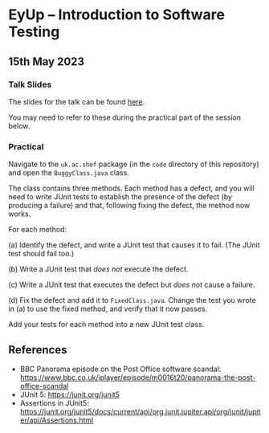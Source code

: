 # EyUp – Introduction to Software Testing 

## 15th May 2023

### Talk Slides

The slides for the talk can be found
[here](https://github.com/philmcminn/eyup-testing-spr2023/blob/main/presentation/testing.pdf).

You may need to refer to these during the practical part of the session
below.

### Practical

Navigate to the `uk.ac.shef` package (in the `code` directory of this
repository) and open the `BuggyClass.java` class. 

The class contains three methods. Each method has a defect, and you will
need to write JUnit tests to establish the presence of the defect (by
producing a failure) and that, following fixing the defect, the method now
works. 

For each method:

(a) Identify the defect, and write a JUnit test that causes it to fail. (The
JUnit test should fail too.)

(b) Write a JUnit test that _does not_ execute the defect.

(c) Write a JUnit test that executes the defect but _does not_ cause a
failure.

(d) Fix the defect and add it to `FixedClass.java`. Change the test you
wrote in (a) to use the fixed method, and verify that it now passes. 

Add your tests for each method into a new JUnit test class.

## References

* BBC Panorama episode on the Post Office software scandal: https://www.bbc.co.uk/iplayer/episode/m0016t20/panorama-the-post-office-scandal 
* JUnit 5: https://junit.org/junit5
* Assertions in JUnit5:
  https://junit.org/junit5/docs/current/api/org.junit.jupiter.api/org/junit/jupiter/api/Assertions.html
